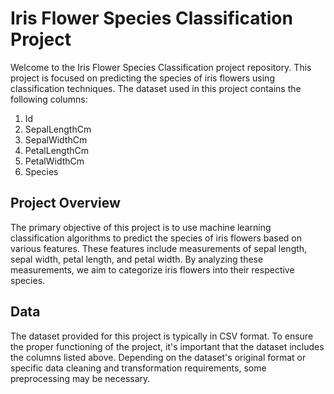 # Iris Flower Species Classification Project

Welcome to the Iris Flower Species Classification project repository. This project is focused on predicting the species of iris flowers using classification techniques. The dataset used in this project contains the following columns:

1. Id
2. SepalLengthCm
3. SepalWidthCm
4. PetalLengthCm
5. PetalWidthCm
6. Species

## Project Overview
The primary objective of this project is to use machine learning classification algorithms to predict the species of iris flowers based on various features. These features include measurements of sepal length, sepal width, petal length, and petal width. By analyzing these measurements, we aim to categorize iris flowers into their respective species.

## Data
The dataset provided for this project is typically in CSV format. To ensure the proper functioning of the project, it's important that the dataset includes the columns listed above. Depending on the dataset's original format or specific data cleaning and transformation requirements, some preprocessing may be necessary.
